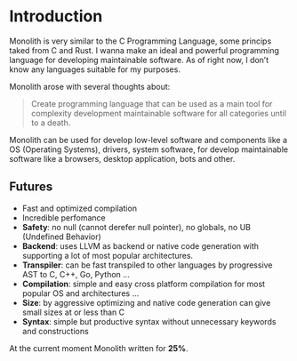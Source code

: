# Introduction

Monolith is very similar to the C Programming Language, some princips taked from C and Rust.
I wanna make an ideal and powerful programming language for developing maintainable software. As of right now, I don’t  know any languages suitable for my purposes.

Monolith arose with several thoughts about: 
> Create programming language that can be used as a main tool for complexity development maintainable software for all categories until to a death.

Monolith can be used for develop low-level software and components like a OS (Operating Systems), drivers, system software, for develop maintainable software like a browsers, desktop application, bots and other.

## Futures
- Fast and optimized compilation
- Incredible perfomance
- **Safety**: no null (cannot derefer null pointer), no globals, no UB (Undefined Behavior)
- **Backend**: uses LLVM as backend or native code generation with supporting a lot of most popular architectures.
- **Transpiler**: can be fast transpiled to other languages by progressive AST to C, C++, Go, Python ...
- **Compilation**: simple and easy cross platform compilation for most popular OS and architectures ...
- **Size**: by aggressive optimizing and native code generation can give small sizes at or less than C
- **Syntax**: simple but productive syntax without unnecessary keywords and constructions

At the current moment Monolith written for **25%**.